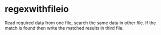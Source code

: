 # regexwithfileio
Read required data from one file, search the same data in other file. If the match is found then write the matched results in third file.

